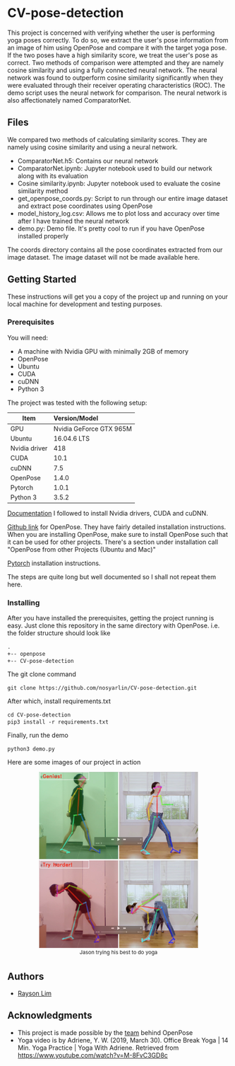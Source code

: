 # CV-pose-detection
This project is concerned with verifying whether the user is performing yoga poses correctly. To do so, we extract the user's pose information from an image of him using OpenPose and compare it with the target yoga pose. If the two poses have a high similarity score, we treat the user's pose as correct. Two methods of comparison were attempted and they are namely cosine similarity and using a fully connected neural network. The neural network was found to outperform cosine similarity significantly when they were evaluated through their receiver operating characteristics (ROC). The demo script uses the neural network for comparison. The neural network is also affectionately named ComparatorNet. 

## Files
We compared two methods of calculating similarity scores. They are namely using cosine similarity and using a neural network. 

+ ComparatorNet.h5: Contains our neural network
+ ComparatorNet.ipynb: Jupyter notebook used to build our network along with its evaluation
+ Cosine similarity.ipynb: Jupyter notebook used to evaluate the cosine similarity method
+ get_openpose_coords.py: Script to run through our entire image dataset and extract pose coordinates using OpenPose
+ model_history_log.csv: Allows me to plot loss and accuracy over time after I have trained the neural network
+ demo.py: Demo file. It's pretty cool to run if you have OpenPose installed properly

The coords directory contains all the pose coordinates extracted from our image dataset. The image dataset will not be made available here. 

## Getting Started
These instructions will get you a copy of the project up and running on your local machine for development and testing purposes. 

### Prerequisites
You will need:
+ A machine with Nvidia GPU with minimally 2GB of memory
+ OpenPose
+ Ubuntu
+ CUDA
+ cuDNN
+ Python 3

The project was tested with the following setup:

| Item          | Version/Model           |
| ------------- |:----------------------- |
| GPU           | Nvidia GeForce GTX 965M |
| Ubuntu        | 16.04.6 LTS             |
| Nvidia driver | 418                     |
| CUDA          | 10.1                    |
| cuDNN         | 7.5                     |
| OpenPose      | 1.4.0                   |
| Pytorch       | 1.0.1                   |
| Python 3      | 3.5.2                   |

[Documentation](https://docs.nvidia.com/deeplearning/sdk/cudnn-install/index.html) I followed to install Nvidia drivers, CUDA and cuDNN.

[Github link](https://github.com/CMU-Perceptual-Computing-Lab/openpose) for OpenPose. They have fairly detailed installation instructions. When you are installing OpenPose, make sure to install OpenPose such that it can be used for other projects. There's a section under installation call "OpenPose from other Projects (Ubuntu and Mac)"

[Pytorch](https://pytorch.org/) installation instructions. 

The steps are quite long but well documented so I shall not repeat them here. 

### Installing
After you have installed the prerequisites, getting the project running is easy. Just clone this repository in the same directory with OpenPose. i.e. the folder structure should look like

```
.
+-- openpose
+-- CV-pose-detection
```

The git clone command
```
git clone https://github.com/nosyarlin/CV-pose-detection.git
```

After which, install requirements.txt
```
cd CV-pose-detection
pip3 install -r requirements.txt
```

Finally, run the demo
```
python3 demo.py
```

Here are some images of our project in action
<p align="center">
    <img src="doc/media/genius.png", width="360">
    <img src="doc/media/bad.png", width="360
    ">
    <br>
    <sup>Jason trying his best to do yoga</sup>
</p>

## Authors

* [Rayson Lim](github.com/nosyarlin)


## Acknowledgments

* This project is made possible by the [team](https://github.com/CMU-Perceptual-Computing-Lab) behind OpenPose
* Yoga video is by Adriene, Y. W. (2019, March 30). Office Break Yoga | 14 Min. Yoga Practice | Yoga With Adriene. Retrieved from https://www.youtube.com/watch?v=M-8FvC3GD8c
